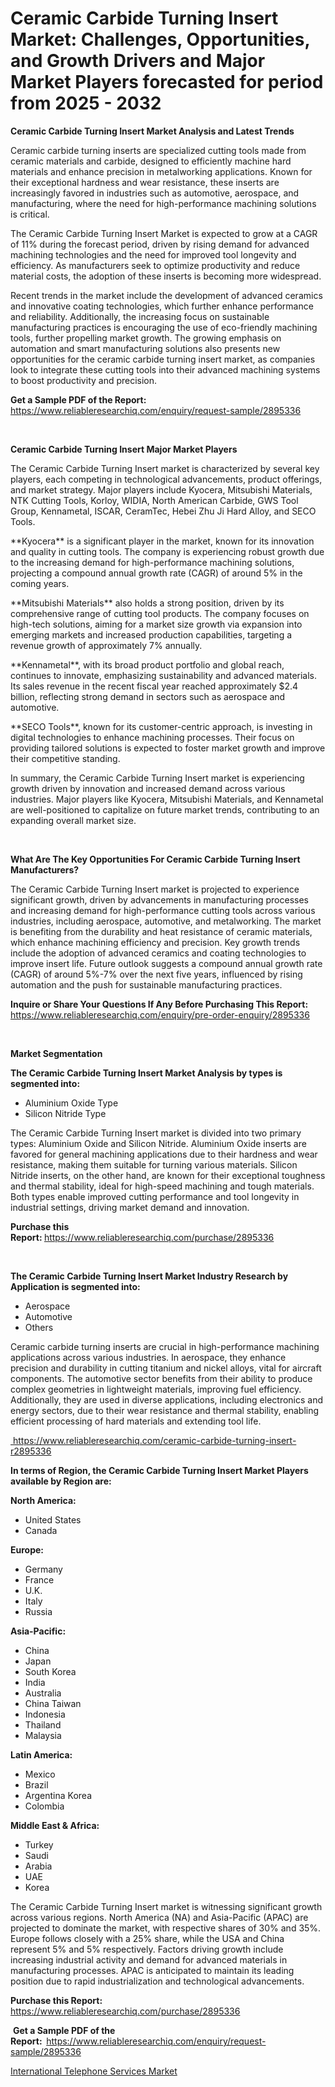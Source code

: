<p><h1>Ceramic Carbide Turning Insert Market: Challenges, Opportunities, and Growth Drivers and Major Market Players forecasted for period from 2025 - 2032</h1></p><p><strong>Ceramic Carbide Turning Insert Market Analysis and Latest Trends</strong></p>
<p><p>Ceramic carbide turning inserts are specialized cutting tools made from ceramic materials and carbide, designed to efficiently machine hard materials and enhance precision in metalworking applications. Known for their exceptional hardness and wear resistance, these inserts are increasingly favored in industries such as automotive, aerospace, and manufacturing, where the need for high-performance machining solutions is critical.</p><p>The Ceramic Carbide Turning Insert Market is expected to grow at a CAGR of 11% during the forecast period, driven by rising demand for advanced machining technologies and the need for improved tool longevity and efficiency. As manufacturers seek to optimize productivity and reduce material costs, the adoption of these inserts is becoming more widespread. </p><p>Recent trends in the market include the development of advanced ceramics and innovative coating technologies, which further enhance performance and reliability. Additionally, the increasing focus on sustainable manufacturing practices is encouraging the use of eco-friendly machining tools, further propelling market growth. The growing emphasis on automation and smart manufacturing solutions also presents new opportunities for the ceramic carbide turning insert market, as companies look to integrate these cutting tools into their advanced machining systems to boost productivity and precision.</p></p>
<p><strong>Get a Sample PDF of the Report:&nbsp;</strong> <a href="https://www.reliableresearchiq.com/enquiry/request-sample/2895336?utm_campaign=2310&utm_medium=2&utm_source=Github&utm_content=ia&utm_term=15032025&utm_id=ceramic-carbide-turning-insert">https://www.reliableresearchiq.com/enquiry/request-sample/2895336</a></p>
<p>&nbsp;</p>
<p><strong>Ceramic Carbide Turning Insert Major Market Players</strong></p>
<p><p>The Ceramic Carbide Turning Insert market is characterized by several key players, each competing in technological advancements, product offerings, and market strategy. Major players include Kyocera, Mitsubishi Materials, NTK Cutting Tools, Korloy, WIDIA, North American Carbide, GWS Tool Group, Kennametal, ISCAR, CeramTec, Hebei Zhu Ji Hard Alloy, and SECO Tools.  </p><p>**Kyocera** is a significant player in the market, known for its innovation and quality in cutting tools. The company is experiencing robust growth due to the increasing demand for high-performance machining solutions, projecting a compound annual growth rate (CAGR) of around 5% in the coming years.  </p><p>**Mitsubishi Materials** also holds a strong position, driven by its comprehensive range of cutting tool products. The company focuses on high-tech solutions, aiming for a market size growth via expansion into emerging markets and increased production capabilities, targeting a revenue growth of approximately 7% annually.</p><p>**Kennametal**, with its broad product portfolio and global reach, continues to innovate, emphasizing sustainability and advanced materials. Its sales revenue in the recent fiscal year reached approximately $2.4 billion, reflecting strong demand in sectors such as aerospace and automotive.  </p><p>**SECO Tools**, known for its customer-centric approach, is investing in digital technologies to enhance machining processes. Their focus on providing tailored solutions is expected to foster market growth and improve their competitive standing.</p><p>In summary, the Ceramic Carbide Turning Insert market is experiencing growth driven by innovation and increased demand across various industries. Major players like Kyocera, Mitsubishi Materials, and Kennametal are well-positioned to capitalize on future market trends, contributing to an expanding overall market size.</p></p>
<p>&nbsp;</p>
<p><strong>What Are The Key Opportunities For Ceramic Carbide Turning Insert Manufacturers?</strong></p>
<p><p>The Ceramic Carbide Turning Insert market is projected to experience significant growth, driven by advancements in manufacturing processes and increasing demand for high-performance cutting tools across various industries, including aerospace, automotive, and metalworking. The market is benefiting from the durability and heat resistance of ceramic materials, which enhance machining efficiency and precision. Key growth trends include the adoption of advanced ceramics and coating technologies to improve insert life. Future outlook suggests a compound annual growth rate (CAGR) of around 5%-7% over the next five years, influenced by rising automation and the push for sustainable manufacturing practices.</p></p>
<p><strong>Inquire or Share Your Questions If Any Before Purchasing This Report:</strong> <a href="https://www.reliableresearchiq.com/enquiry/pre-order-enquiry/2895336?utm_campaign=2310&utm_medium=2&utm_source=Github&utm_content=ia&utm_term=15032025&utm_id=ceramic-carbide-turning-insert">https://www.reliableresearchiq.com/enquiry/pre-order-enquiry/2895336</a></p>
<p>&nbsp;</p>
<p><strong>Market Segmentation</strong></p>
<p><strong>The Ceramic Carbide Turning Insert Market Analysis by types is segmented into:</strong></p>
<p><ul><li>Aluminium Oxide Type</li><li>Silicon Nitride Type</li></ul></p>
<p><p>The Ceramic Carbide Turning Insert market is divided into two primary types: Aluminium Oxide and Silicon Nitride. Aluminium Oxide inserts are favored for general machining applications due to their hardness and wear resistance, making them suitable for turning various materials. Silicon Nitride inserts, on the other hand, are known for their exceptional toughness and thermal stability, ideal for high-speed machining and tough materials. Both types enable improved cutting performance and tool longevity in industrial settings, driving market demand and innovation.</p></p>
<p><strong>Purchase this Report:&nbsp;</strong><a href="https://www.reliableresearchiq.com/purchase/2895336?utm_campaign=2310&utm_medium=2&utm_source=Github&utm_content=ia&utm_term=15032025&utm_id=ceramic-carbide-turning-insert">https://www.reliableresearchiq.com/purchase/2895336</a></p>
<p>&nbsp;</p>
<p><strong>The Ceramic Carbide Turning Insert Market Industry Research by Application is segmented into:</strong></p>
<p><ul><li>Aerospace</li><li>Automotive</li><li>Others</li></ul></p>
<p><p>Ceramic carbide turning inserts are crucial in high-performance machining applications across various industries. In aerospace, they enhance precision and durability in cutting titanium and nickel alloys, vital for aircraft components. The automotive sector benefits from their ability to produce complex geometries in lightweight materials, improving fuel efficiency. Additionally, they are used in diverse applications, including electronics and energy sectors, due to their wear resistance and thermal stability, enabling efficient processing of hard materials and extending tool life.</p></p>
<p><a href="https://www.reliableresearchiq.com/ceramic-carbide-turning-insert-r2895336?utm_campaign=2310&utm_medium=2&utm_source=Github&utm_content=ia&utm_term=15032025&utm_id=ceramic-carbide-turning-insert">&nbsp;https://www.reliableresearchiq.com/ceramic-carbide-turning-insert-r2895336</a></p>
<p><strong>In terms of Region, the Ceramic Carbide Turning Insert Market Players available by Region are:</strong></p>
<p>
    <p> <strong> North America: </strong>
        <ul>
            <li>United States</li>
            <li>Canada</li>
        </ul>
        </p> 
    <p> <strong> Europe: </strong>
        <ul>
            <li>Germany</li>
            <li>France</li>
            <li>U.K.</li>
            <li>Italy</li>
            <li>Russia</li>
        </ul>
        </p> 
    <p> <strong> Asia-Pacific: </strong>
        <ul>
            <li>China</li>
            <li>Japan</li>
            <li>South Korea</li>
            <li>India</li>
            <li>Australia</li>
            <li>China Taiwan</li>
            <li>Indonesia</li>
            <li>Thailand</li>
            <li>Malaysia</li>
        </ul>
        </p> 
    <p> <strong> Latin America: </strong>
        <ul>
            <li>Mexico</li>
            <li>Brazil</li>
            <li>Argentina Korea</li>
            <li>Colombia</li>
        </ul>
        </p> 
    <p> <strong> Middle East & Africa: </strong>
        <ul>
            <li>Turkey</li>
            <li>Saudi</li>
            <li>Arabia</li>
            <li>UAE</li>
            <li>Korea</li>
        </ul>
    </p>
    </p>
<p><p>The Ceramic Carbide Turning Insert market is witnessing significant growth across various regions. North America (NA) and Asia-Pacific (APAC) are projected to dominate the market, with respective shares of 30% and 35%. Europe follows closely with a 25% share, while the USA and China represent 5% and 5% respectively. Factors driving growth include increasing industrial activity and demand for advanced materials in manufacturing processes. APAC is anticipated to maintain its leading position due to rapid industrialization and technological advancements.</p></p>
<p><strong>Purchase this Report: </strong><a href="https://www.reliableresearchiq.com/purchase/2895336?utm_campaign=2310&utm_medium=2&utm_source=Github&utm_content=ia&utm_term=15032025&utm_id=ceramic-carbide-turning-insert">https://www.reliableresearchiq.com/purchase/2895336</a></p>
<p>&nbsp;<strong>Get a Sample PDF of the Report:&nbsp;&nbsp;</strong><a href="https://www.reliableresearchiq.com/enquiry/request-sample/2895336?utm_campaign=2310&utm_medium=2&utm_source=Github&utm_content=ia&utm_term=15032025&utm_id=ceramic-carbide-turning-insert">https://www.reliableresearchiq.com/enquiry/request-sample/2895336</a></p>
<p><strong></strong></p>
<p><p><a href="https://github.com/edacruz6/Market-Research-Report-List-1/blob/main/international-telephone-services-market.md?utm_campaign=2310&utm_medium=2&utm_source=Github&utm_content=ia&utm_term=15032025&utm_id=ceramic-carbide-turning-insert">International Telephone Services Market</a></p></p>